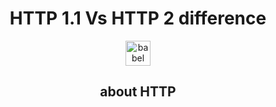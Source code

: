 <h1 align="center">HTTP 1.1 Vs HTTP 2 difference</h1>
<p align="center"> <a href="https://babeljs.io/" target="_blank" rel="noreferrer"> <img src="https://www.vectorlogo.zone/logos/babeljs/babeljs-icon.svg" alt="babel" width="40" height="40"/> </a>

<h2 align="center">about HTTP   </h1>



</p>



